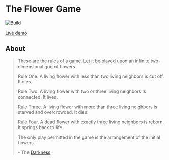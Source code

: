 # The Flower Game

![Build](https://github.com/d-costa/flower-game/actions/workflows/deploy.yaml/badge.svg)


[Live demo](https://d-costa.github.io/flower-game/?cells=24-26_26-26_25-26_25-25_16-21_16-20_16-19_16-18_10-36_10-35_10-34_17-33_17-32_17-31_12-30_12-29_12-28_45-6_45-7_44-7_44-6_34-10_34-9_34-4_34-5_32-5_31-7_30-6_31-6_30-7_30-8_31-8_32-9_24-9_25-7_27-9_26-8_26-9_26-10_25-11_23-12_22-12_23-6_22-6_21-11_21-7_20-10_20-8_20-9_11-9_11-8_10-9_10-8)

## About

> These are the rules of a game. Let it be played upon an infinite two-dimensional grid of flowers.
>
> Rule One. A living flower with less than two living neighbors is cut off. It dies.
>
> Rule Two. A living flower with two or three living neighbors is connected. It lives.
>
> Rule Three. A living flower with more than three living neighbors is starved and overcrowded. It dies.
>
> Rule Four. A dead flower with exactly three living neighbors is reborn. It springs back to life.
>
> The only play permitted in the game is the arrangement of the initial flowers.
>
> \- The [Darkness](https://www.ishtar-collective.net/entries/the-flower-game)
